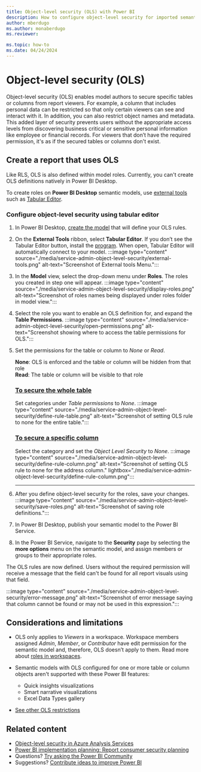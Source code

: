 ```yaml
---
title: Object-level security (OLS) with Power BI
description: How to configure object-level security for imported semantic models, within the Power BI service.
author: mberdugo
ms.author: monaberdugo
ms.reviewer:

ms.topic: how-to
ms.date: 04/24/2024
---
```


# Object-level security (OLS)

Object-level security (OLS) enables model authors to secure specific tables or columns from report viewers. For example, a column that includes personal data can be restricted so that only certain viewers can see and interact with it. In addition, you can also restrict object names and metadata. This added layer of security prevents users without the appropriate access levels from discovering business critical or sensitive personal information like employee or financial records. For viewers that don’t have the required permission, it's as if the secured tables or columns don't exist.  

## Create a report that uses OLS

Like RLS, OLS is also defined within model roles. Currently, you can't create OLS definitions natively in Power BI Desktop.

To create roles on **Power BI Desktop** semantic models, use [external tools](/power-bi/transform-model/desktop-external-tools) such as [Tabular Editor](https://tabulareditor.com).  

### Configure object-level security using tabular editor

1. In Power BI Desktop, [create the model](service-admin-row-level-security.md#define-roles-and-rules-in-power-bi-desktop) that will define your OLS rules.

2. On the **External Tools** ribbon, select **Tabular Editor**. If you don’t see the Tabular Editor button, install the [program](https://tabulareditor.com). When open, Tabular Editor will automatically connect to your model.
  :::image type="content" source="./media/service-admin-object-level-security/external-tools.png" alt-text="Screenshot of External tools Menu.":::

3. In the **Model** view, select the drop-down menu under **Roles**. The roles you created in step one will appear.
  :::image type="content" source="./media/service-admin-object-level-security/display-roles.png" alt-text="Screenshot of roles names being displayed under roles folder in model view.":::

4. Select the role you want to enable an OLS definition for, and expand the **Table Permissions**.
   :::image type="content" source="./media/service-admin-object-level-security/open-permissions.png" alt-text="Screenshot showing where to access the table permissions for OLS.":::

5. Set the permissions for the table or column to *None* or *Read*.

   **None**: OLS is enforced and the table or column will be hidden from that role  
   **Read**: The table or column will be visible to that role

   ### [To secure the **whole table**](#tab/table)

   Set categories under *Table permissions* to *None*.
    :::image type="content" source="./media/service-admin-object-level-security/define-rule-table.png" alt-text="Screenshot of setting OLS rule to none for the entire table.":::

   ### [To secure a **specific column**](#tab/column)

   Select the category and set the *Object Level Security* to *None*.
    :::image type="content" source="./media/service-admin-object-level-security/define-rule-column.png" alt-text="Screenshot of setting OLS rule to none for the address column." lightbox="./media/service-admin-object-level-security/define-rule-column.png":::
  
   ---

6. After you define object-level security for the roles, save your changes.
  :::image type="content" source="./media/service-admin-object-level-security/save-roles.png" alt-text="Screenshot of saving role definitions.":::

7. In Power BI Desktop, publish your semantic model to the Power BI Service.

8. In the Power BI Service, navigate to the **Security** page by selecting the **more options** menu on the semantic model, and assign members or groups to their appropriate roles.

The OLS rules are now defined. Users without the required permission will receive a message that the field can't be found for all report visuals using that field.

:::image type="content" source="./media/service-admin-object-level-security/error-message.png" alt-text="Screenshot of error message saying that column cannot be found or may not be used in this expression.":::

## Considerations and limitations

* OLS only applies to *Viewers* in a workspace. Workspace members assigned *Admin*, *Member*, or *Contributor* have edit permission for the semantic model and, therefore, OLS doesn’t apply to them. Read more about [roles in workspaces](/power-bi/collaborate-share/service-roles-new-workspaces).

* Semantic models with OLS configured for one or more table or column objects aren't supported with these Power BI features:

  * Quick insights visualizations
  * Smart narrative visualizations
  * Excel Data Types gallery

* [See other OLS restrictions](/analysis-services/tabular-models/object-level-security#restrictions)

## Related content

* [Object-level security in Azure Analysis Services](/analysis-services/tabular-models/object-level-security)
* [Power BI implementation planning: Report consumer security planning](/power-bi/guidance/powerbi-implementation-planning-security-report-consumer-planning#object-level-security)
* Questions? [Try asking the Power BI Community](https://community.powerbi.com/)
* Suggestions? [Contribute ideas to improve Power BI](https://ideas.powerbi.com/)
